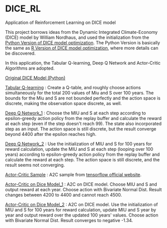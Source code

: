 # DICE_RL
Application of Reinforcement Learning on DICE model

This project borrows ideas from the Dynamic Integrated Climate-Economy (DICE) model by William Nordhaus, and used the initialization from the [Python Version of DICE model optimization](https://github.com/hazem2410/PyDICE). The Python Version is basically the same as [R Version of DICE model optimization](https://github.com/olugovoy/climatedice/tree/master/R), where more details can be discovered.

In this application, the Tabular Q-learning, Deep Q Network and Actor-Critic Algorithms are adopted. 

[Original DICE Model (Python)](https://github.com/linguo4/DICE_RL/blob/master/DICE.ipynb)

[Tabular Q-learning](https://github.com/linguo4/DICE_RL/blob/master/DICE_Tabular%20Q.ipynb) 
: Create a Q-table, and roughly choose actions simultaneously for the total 200 values of Miu and S over 100 years. The bounds for the Miu and S are not bounded perfectly and the action space is discrete, making the observation space discrete, as well.

[Deep Q Network_1](https://github.com/linguo4/DICE_RL/blob/master/DICE_DQN_1.ipynb) 
: Choose the MIU and S at each step according to epsilon-greedy action policy from the replay buffer and calculate the reward at each step (even if the step doesn't reach 99). The state also incorporated step as an input. The action space is still discrete, but the result converge beyond 4400 after the epsilon reaches high.

[Deep Q Network_2](https://github.com/linguo4/DICE_RL/blob/master/DICE_DQN_2.ipynb) 
: Use the initialization of MIU and S for 100 years for reward calculation, update the MIU and S at each step (looping over 100 years) according to epsilon-greedy action policy from the replay buffer and calculate the reward at each step. The action space is still discrete, and the result seems not converging.

[Actor-Critic Sample](https://github.com/linguo4/DICE_RL/blob/master/A2C%20Sample.ipynb) 
: A2C sample from [tensorflow official website](https://keras.io/examples/rl/actor_critic_cartpole/).

[Actor-Critic on Dice Model_1](https://github.com/linguo4/DICE_RL/blob/master/DICE_A2C_1.ipynb) 
: A2C on DICE model. Choose MIU and S and output reward at each year. Choose action with Bivariate Normal Dist. Result changes between 4200 to 4400 and cannot reach 4500.

[Actor-Critic on Dice Model_2](https://github.com/linguo4/DICE_RL/blob/master/DICE_A2C_2.ipynb) 
: A2C on DICE model. Use the initialization of MIU and S for 100 years for reward calculation, update MIU and S year by year and output reward over the updated 100 years' values. Choose action with Bivariate Normal Dist. Result converges to negative -1.34. 
